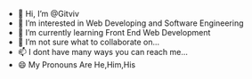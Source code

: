- 👋 Hi, I’m @Gitviv
- 👀 I’m interested in Web Developing and Software Engineering
- 🌱 I’m currently learning Front End Web Development
- 💞️ I’m not sure what to collaborate on...
- 📫 I dont have many ways you can reach me...
- 😄 My Pronouns Are He,Him,His

<!---
Gitviv/Gitviv is a ✨ special ✨ repository because its `README.md` (this file) appears on your GitHub profile.
You can click the Preview link to take a look at your changes.
--->
